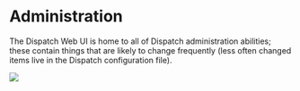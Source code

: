 # Administration

The Dispatch Web UI is home to all of Dispatch administration abilities; these contain things that are likely to change frequently \(less often changed items live in the Dispatch configuration file\).

![](/img/admin-ui-admin.png)
